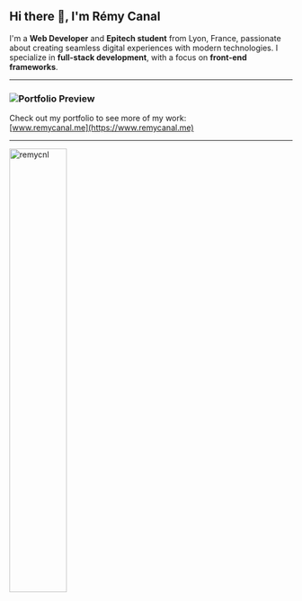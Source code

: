 ## Hi there 👋, I'm Rémy Canal

I'm a **Web Developer** and **Epitech student** from Lyon, France, passionate about creating seamless digital experiences with modern technologies. I specialize in **full-stack development**, with a focus on **front-end frameworks**.

---

### ![Portfolio Preview](https://www.remycanal.me/img/metaImg.png)

Check out my portfolio to see more of my work:  
[www.remycanal.me](https://www.remycanal.me)

---

<p>
  <img align="left" width="45%" src="https://github-readme-stats.vercel.app/api/top-langs?username=remycnl&show_icons=true&locale=en&layout=compact" alt="remycnl" />
</p>
